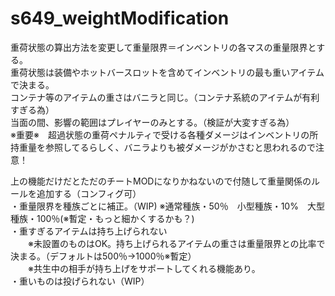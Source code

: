# s649_weightModification
重荷状態の算出方法を変更して重量限界＝インベントリの各マスの重量限界とする。  
重荷状態は装備やホットバースロットを含めてインベントリの最も重いアイテムで決まる。  
コンテナ等のアイテムの重さはバニラと同じ。（コンテナ系統のアイテムが有利すぎる為）  
当面の間、影響の範囲はプレイヤーのみとする。（検証が大変すぎる為）  
※重要※　超過状態の重荷ペナルティで受ける各種ダメージはインベントリの所持重量を参照してるらしく、バニラよりも被ダメージがかさむと思われるので注意！  

上の機能だけだとただのチートMODになりかねないので付随して重量関係のルールを追加する（コンフィグ可）  
・重量限界を種族ごとに補正。（WIP)
  ※通常種族・50％　小型種族・10%　大型種族・100％(※暫定・もっと細かくするかも？)  
・重すぎるアイテムは持ち上げられない  
    　　※未設置のものはOK。持ち上げられるアイテムの重さは重量限界との比率で決まる。（デフォルトは500％→1000％※暫定）    
  　　※共生中の相手が持ち上げをサポートしてくれる機能あり。  
・重いものは投げられない（WIP）  
